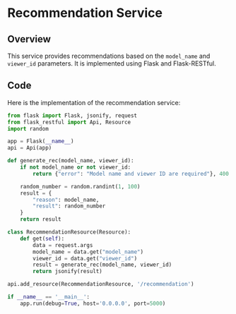 
# Recommendation Service

## Overview

This service provides recommendations based on the `model_name` and `viewer_id` parameters. It is implemented using Flask and Flask-RESTful.

## Code

Here is the implementation of the recommendation service:

```python
from flask import Flask, jsonify, request
from flask_restful import Api, Resource
import random

app = Flask(__name__)
api = Api(app)

def generate_rec(model_name, viewer_id):
    if not model_name or not viewer_id:
        return {"error": "Model name and viewer ID are required"}, 400

    random_number = random.randint(1, 100)
    result = {
        "reason": model_name,
        "result": random_number
    }
    return result

class RecommendationResource(Resource):
    def get(self):
        data = request.args
        model_name = data.get("model_name")
        viewer_id = data.get("viewer_id")
        result = generate_rec(model_name, viewer_id)
        return jsonify(result)

api.add_resource(RecommendationResource, '/recommendation')

if __name__ == '__main__':
    app.run(debug=True, host='0.0.0.0', port=5000)

